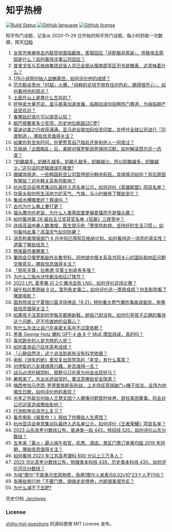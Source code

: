 # 知乎热榜
[![Build Status](https://github.com/ToWeLong/zhihu-hot-questions/workflows/CI/badge.svg)](https://github.com/ToWeLong/zhihu-hot-questions/actions)
[![GitHub language](https://img.shields.io/badge/language-golang-orange.svg)](https://golang.org/)
[![GitHub license](https://img.shields.io/github/license/ToWeLong/zhihu-hot-questions)](https://github.com/ToWeLong/zhihu-hot-questions/blob/main/LICENSE)

知乎热门话题，记录从 2020-11-29 日开始的知乎热门话题。每小时抓取一次数据，按天[归档](./archives)

<!-- BEGIN -->

1. [女孩充电被电击内脏受损面临截肢，客服回应「适配器非原装」，导致电击原因是什么？如何看待涉事公司回应？](https://www.zhihu.com/question/608412173)
1. [普里戈任与瓦格纳集团武装人员已全部从俄南部军区司令部撤离，这意味着什么？](https://www.zhihu.com/question/608395500)
1. [17K小说网创始人血酬离世，如何评价他的成绩？](https://www.zhihu.com/question/608360754)
1. [范志毅谈贵州「村超」火爆，「纯粹的足球不带有任何色彩，踢得很开心」，如何看待他的观点？](https://www.zhihu.com/question/608517517)
1. [土匪在山上是靠什么生存的？](https://www.zhihu.com/question/599176505)
1. [好特卖大量开店，盒马奥莱加速发展，临期店成创投圈热门赛道，为啥临期产品受欢迎？](https://www.zhihu.com/question/608567329)
1. [看哪些纪录片可以提高认知？](https://www.zhihu.com/question/599621146)
1. [姆巴佩要拿多少奖项，历史地位能超过C罗?](https://www.zhihu.com/question/608025000)
1. [莫迪访美之行收获满满，亚马逊谷歌加码投资印度，并呼吁全球公司进行「印度制造」，哪些信息值得关注？](https://www.zhihu.com/question/608567391)
1. [如果你有空余时间，你更愿意自己独处还是和他人一同度过？](https://www.zhihu.com/question/602247728)
1. [瓦格纳「企图叛乱」后，美欧对俄罗斯局势保持沉默，如何解读西方这一态度？](https://www.zhihu.com/question/608482890)
1. [“奶酪越多，奶酪孔越多。奶酪孔越多，奶酪越少。所以奶酪越多，奶酪越少。”这句话的逻辑错误在哪里?](https://www.zhihu.com/question/526941332)
1. [据媒体报道，一些韩国航空公司暂停部分韩中航班，具体情况如何？背后原因有哪些？对中韩关系有何影响？](https://www.zhihu.com/question/608449825)
1. [杭州亚运会电竞集训队最终入选名单公示，如何评价《英雄联盟》项目名单？](https://www.zhihu.com/question/608619700)
1. [你家乡和你所生活地方的天气、气候，与小时候有了哪些变化？](https://www.zhihu.com/question/608283237)
1. [集成水槽哪里好？靠谱吗 ？](https://www.zhihu.com/question/404646467)
1. [古代为什么晚上要打更？](https://www.zhihu.com/question/25742121)
1. [猫头鹰也吃老鼠，为什么人类基因里更偏爱猫而不是猫头鹰？](https://www.zhihu.com/question/608400634)
1. [如何看待第 28 届白玉兰奖获奖名单《狂飙》三提零中？](https://www.zhihu.com/question/608166845)
1. [连续高温中暑人数激增，医生提示称「警惕热射病，坚持好的生活习惯」，如何看待此事？高温天气如何防暑？](https://www.zhihu.com/question/608473030)
1. [消息称美情报部门 6 月中旬已得知瓦格纳计划，如何看待这一消息的真实性？透露了哪些信息？](https://www.zhihu.com/question/608485451)
1. [熬夜最伤害哪里？](https://www.zhihu.com/question/498308126)
1. [秦刚会见俄罗斯副外长鲁登科，同他就中俄关系及共同关心的国际和地区问题交换意见，哪些信息值得关注？](https://www.zhihu.com/question/608493092)
1. [「怒吼天尊」拉希德·华莱士到底有多强？](https://www.zhihu.com/question/605533099)
1. [为什么三版水浒传都没拍征辽情节？](https://www.zhihu.com/question/607219834)
1. [2023 LPL 夏季赛 iG 2:0 爆冷击败 LNG，如何评价这场比赛？](https://www.zhihu.com/question/608531926)
1. [端午档总票房破 9 亿，暂列影史第二，如何评价这一票房成绩？你去影院看了哪部电影？](https://www.zhihu.com/question/608300528)
1. [国务院成立宁夏银川富洋烧烤店「6·21」特别重大燃气爆炸事故调查组，有哪些信息值得关注？](https://www.zhihu.com/question/608439574)
1. [如果孩子注意到同学每天都换新鞋，她自己却没有。如何引导孩子正确的看待这个问题，还不伤害她的自尊心？](https://www.zhihu.com/question/602680415)
1. [有什么办法让自己在亲密关系中不过度依赖？](https://www.zhihu.com/question/607641187)
1. [黑客 George Hotz 爆料 GPT-4 由 8 个 MoE 模型组成，真的吗？](https://www.zhihu.com/question/607812079)
1. [喜欢跑步的人是怎样的人呢？](https://www.zhihu.com/question/604512790)
1. [如何查询自己往年高考成绩？](https://www.zhihu.com/question/329089828)
1. [「心静自然凉」这个说法到底有没有科学依据？](https://www.zhihu.com/question/608254480)
1. [电影《消失的她》里反复出现梵高的「星空」有什么寓意？](https://www.zhihu.com/question/607992980)
1. [对伊犁的八卦城很感兴趣，是否值得一去？](https://www.zhihu.com/question/605319446)
1. [战马必须吃精饲料，那野马只吃草为何会出现好马？](https://www.zhihu.com/question/28227476)
1. [暑假来了，外出长途自驾时，要注意哪些安全隐患？](https://www.zhihu.com/question/606716238)
1. [梅西参加马克西-罗德里格斯告别战，上半场任意球破门+帽子戏法，全场为他唱生日歌，如何评价他的表现？](https://www.zhihu.com/question/608398892)
1. [光年之外联合创始人王慧文因个人健康问题暂时休养、辞任美团董事，将会对公司运营造成哪些影响？](https://www.zhihu.com/question/608524050)
1. [行测和申论该怎么复习？](https://www.zhihu.com/question/450128517)
1. [看完电影《我爱你！》带给了你哪些人生感悟？](https://www.zhihu.com/question/607681359)
1. [杭州亚运会电竞集训队最终入选名单公示，如何评价《王者荣耀》项目名单？](https://www.zhihu.com/question/608619934)
1. [2023 山东高考分数线公布，普通类一段 443，特招线 520，如何评价山东分数线？](https://www.zhihu.com/question/607974487)
1. [五年来「最火」最火端午收官，机票、酒店、景区门票订单量均超 2019 年同期，哪些信息值得关注？](https://www.zhihu.com/question/608421262)
1. [如何看待 2023 年江苏高考理科 600 分以上三万多人？](https://www.zhihu.com/question/608323244)
1. [2023 河北高考分数线公布，物理类本科线 439，历史类本科线 430，如何评价河北分数线？](https://www.zhihu.com/question/607974423)
1. [为啥“摩尔”不能表示宏观物质，我用1摩尔人来表示6.02x10^23个人不行吗？](https://www.zhihu.com/question/608029623)
1. [有哪些旅行地「不要门票，随缘走走停停」也能很美很充实？](https://www.zhihu.com/question/607470061)
1. [为什么减不下去肥?](https://www.zhihu.com/question/608062864)

<!-- END -->

历史归档 [./archives](./archives)


### License
[zhihu-hot-questions](https://github.com/towelong/zhihu-hot-questions) 的源码使用 MIT License 发布。